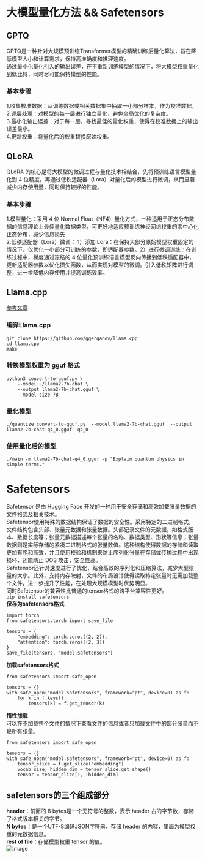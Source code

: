 # 大模型量化方法 && Safetensors
## GPTQ  
GPTQ是一种针对大规模预训练Transformer模型的精确训练后量化算法，旨在降低模型大小和计算需求，保持高准确度和推理速度。  
通过最小化量化引入的输出误差，在不重新训练模型的情况下，将大模型权重量化到低比特，同时尽可能保持模型的性能。  
### 基本步骤  
1.收集校准数据：从训练数据或相关数据集中抽取一小部分样本，作为校准数据。  
2.逐层处理：对模型的每一层进行独立量化，避免全局优化的复杂度。  
3.最小化输出误差：对于每一层，寻找最佳的量化权重，使得在校准数据上的输出误差最小。  
4.更新权重：将量化后的权重替换原始权重。  

## QLoRA
QLoRA 的核心是将大模型的微调过程与量化技术相结合，先将预训练语言模型量化到 4 位精度，再通过低秩适配器（Lora）对量化后的模型进行微调，从而显著减少内存使用量，同时保持较好的性能。  
### 基本步骤  
1.模型量化：采用 4 位 Normal Float（NF4）量化方式，一种适用于正态分布数据的信息理论上最佳量化数据类型，可更好地适应预训练神经网络权重的零中心化正态分布，减少信息损失  
2.低秩适配器（Lora）微调：  1）添加 Lora：在保持大部分原始模型权重固定的情况下，仅优化一小部分可训练的参数，即适配器参数。2）进行微调训练：在训练过程中，梯度通过冻结的 4 位量化预训练语言模型反向传播到低秩适配器中，更新适配器参数以优化损失函数，从而实现对模型的微调。引入低秩矩阵进行调整，进一步降低内存使用并提高训练效率。  
## Llama.cpp 
[参考文章](https://blog.csdn.net/m0_65555479/article/details/140949674?ops_request_misc=%257B%2522request%255Fid%2522%253A%2522cc40aafafa3e06f1f630e5d08906bf9e%2522%252C%2522scm%2522%253A%252220140713.130102334..%2522%257D&request_id=cc40aafafa3e06f1f630e5d08906bf9e&biz_id=0&utm_medium=distribute.pc_search_result.none-task-blog-2~all~sobaiduend~default-2-140949674-null-null.142^v100^pc_search_result_base6&utm_term=Llama.cpp%E9%87%8F%E5%8C%96&spm=1018.2226.3001.4187)
### 编译Llama.cpp
```
git clone https://github.com/ggerganov/llama.cpp
cd llama.cpp
make
```
### 转换模型权重为 gguf 格式
```
python3 convert-to-gguf.py \
    --model ./llama2-7b-chat \
    --output llama2-7b-chat.gguf \
    --model-size 7B
```
### 量化模型
`./quantize convert-to-gguf.py  --model llama2-7b-chat.gguf  --output llama2-7b-chat-q4_0.gguf  q4_0`
### 使用量化后的模型
`./main -m llama2-7b-chat-q4_0.gguf -p "Explain quantum physics in simple terms." `

# Safetensors
Safetensor 是由 Hugging Face 开发的一种用于安全存储和高效加载张量数据的文件格式及相关技术。  
Safetensor使用特殊的数据结构保证了数据的安全性。采用特定的二进制格式，文件结构包含头部、张量元数据和张量数据。头部记录文件的元数据，如格式版本、数据长度等；张量元数据描述每个张量的名称、数据类型、形状等信息；张量数据则是实际存储的紧凑二进制格式的张量数值。这种结构使得数据的存储和读取更加有序和高效，并且使用校验和机制来防止序列化张量在存储或传输过程中出现损坏，还能防止 DOS 攻击，安全性高。  
Safetensor还针对速度进行了优化，结合高效的序列化和压缩算法，减少大型张量的大小。此外，支持内存映射，文件的布局设计使得读取特定张量时无需加载整个文件，进一步提升了性能，在处理大规模模型时优势明显。  
同时Safetensor的兼容性比普通的tensor格式的跨平台兼容性更好。  
`pip install safetensors`  
**保存为safetensors格式**  
```
import torch
from safetensors.torch import save_file

tensors = {
    "embedding": torch.zeros((2, 2)),
    "attention": torch.zeros((2, 3))
}
save_file(tensors, "model.safetensors")
```
**加载safetensors格式**  
```
from safetensors import safe_open

tensors = {}
with safe_open("model.safetensors", framework="pt", device=0) as f:
    for k in f.keys():
        tensors[k] = f.get_tensor(k)
```
**惰性加载**  
可以在不加载整个文件的情况下查看文件的信息或者只加载文件中的部分张量而不是所有张量。  
```
from safetensors import safe_open

tensors = {}
with safe_open("model.safetensors", framework="pt", device=0) as f:
    tensor_slice = f.get_slice("embedding")
    vocab_size, hidden_dim = tensor_slice.get_shape()
    tensor = tensor_slice[:, :hidden_dim]
```
## safetensors的三个组成部分  
**header**：前面的 8 bytes是一个无符号的整数，表示 header 占的字节数，存储了格式版本相关的字节。  
**N bytes**：是一个UTF-8编码JSON字符串，存储 header 的内容，里面为模型权重的元数据信息。  
**rest of file**：存储模型权重 tensor 的值。  
![image](https://github.com/user-attachments/assets/215fed37-ec5d-4fa3-8aea-fbbd015a6374)


